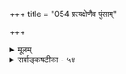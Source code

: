 +++
title = "054 प्रत्यक्षेणैव पुंसाम्"

+++
<details><summary>मूलम्</summary>

प्रत्यक्षेणैव पुंसां भवति दृढतरो देह एवाऽऽत्ममोहो ज्वालैक्यप्रत्यभिज्ञाद्युभयमपि च तद्बाध्यते ह्यागमाद्यैः ।  
तस्मादक्षादिसिद्धं श्रुतिभिरपि जगद्बाध्यतामित्ययुक्तं सन्देहार्हेषु शक्तं यदिह न खलु तद्दोषदूरेष्वपि स्यात् ॥ ५४ ॥
</details>

<details><summary>सर्वाङ्कषटीका - ५४</summary>

VIDS 

प्रत्यक्षस्यापि परोक्षेण बाधो युज्यत एवेत्याशङ्क्य, बाध्यबाधकभावं शिक्षयन् समाधत्ते - प्रत्यक्षेणे- त्यादि । **पुंसाम्** = सर्वेषामपि जनानाम् देह **एव** = अतिस्थूलेऽनात्मन्येव देहे **दृढतरः** = आमोक्षमपलपितुमशक्यः **मोहः** = अहमित्यात्मभ्रमः प्रत्यक्षेणैव भवति । एवम् **ज्वालैक्यप्रत्यभिज्ञाद्यपि** = भिन्नासु दीपज्वालासु 'सैवेयं दीपज्वाला' इति ऐक्यभ्रमरूपा प्रत्यभिज्ञा **दृढतरा** = ऐक्यं भ्रम इति जानतामपि सर्वेषामपि पुंसां भवति । आदिपदेन दर्पणस्थतया मुखभ्रमादि गृह्यते ॥ 

I 

'अहं स्थूलः ' ' अहं कृशः' इत्यादिभ्रमः शरीरातिरिक्तात्मज्ञानवतामपि दुस्त्यज इति सूचनाय एवकारद्वयम् दृढतरपदं च । ज्ञानिनां त्वौपाधिकः, इतरेषां तु भ्रमः । अत्र च ज्ञानमन्यत्, बुद्धिरन्येत्येतदेव कारणमित्यादिकं जीवसर एव गतम् । एवमेव सुसूक्ष्ममतीनामपि ज्वालैक्यज्ञानं स्वरसम् । एवं स्वमुखस्य दर्पणस्थत्वेनैव दुरपह्नवं दर्शनं च । उभयमपि च **तत्** = द्विविधमपि अपरोक्षरूपं ज्ञानम्, श्लोके कण्ठत उक्तत्वात् ‘उभयम्' इत्युक्तिः । वस्तुतस्तु नौयानादौ वृक्षादिचलनभ्रमाः, महति चन्द्रे अल्पत्वभ्रमादयो बहुलं दृश्यन्त एव । एते सर्वेऽप्यपरोक्षरूपा एव भ्रमाः **आगमाद्यैः** = परोक्षैः आप्तवाक्यरूपशब्दानुमानैः बाध्यते **हि** = बाध्यत इति सर्वसंमतमेव ॥ 

**तस्मात्** = एवं सर्वप्रतिपन्नानुभवदर्शनात् **अक्षादिसिद्धम्** = प्रत्यक्षादिसिद्धमपि **जगत्** = ब्रह्मभिन्नमिदं जगत् बाध्यताम् **श्रुतिभिरपि** = परोक्षैः श्रुतिरूपशब्दैरपि का हानिः ? इति कथनम् **अयुक्तम्** = न क्षोदक्षमम् । कुतः ? **सन्देहार्हेषु** = सूक्ष्ममतीनां संशययोग्येषु विषयेषु यत् **शक्तम्** = अपरोक्षस्यापि बाधसंभवसहितं यत् प्रत्यक्षम्, तत् **इह** = प्रकृते जगत्प्रत्यक्षे **दोषदूरेष्वपि** = भ्रमहेतुभूतकारणदोषबाधकप्रत्ययगन्धरहितेष्वपि प्रत्यक्षेषु न खलु **स्यात्** = नैव संभवप्रसरं स्यात् । श्रुतिभिः इत्यनुमानोपलक्षकम् ॥ 

एकस्य ज्ञानस्य भ्रमत्वनिर्णयः खलु तादृशज्ञानकारणगतदोषनिर्णयेन, अनन्तरकालिकेन 'नेदं तथा' इति बाधकानुभवदर्शनेन वा भवेत्, न तु निरुपाधिकतया प्रत्यक्षं सर्वं परोक्षेण बाध्यत एवेत्युत्सर्गः, उपजीव्यविरोधासंभवस्यानुपदमेव प्रदर्शितत्वात् । प्रकृते जगद्दर्शने उक्तकारणद्वयस्याभावान्न बाध्यत्वम् अन्यथा श्रुतेरपि ब्रह्मभिन्नत्वेन मिथ्यात्वादप्रमाण्यप्रसङ्गः । बाधितानुवृत्तिस्तु निरस्तैव, बाधितत्वस्यैव विचार्यमाणत्वात् । अतो जगन्मिथ्यात्वं दुस्साधम् ॥ 



480 

[शास्त्रप्रत्यक्षयोर्विरोधपरिहारः ] 

200. प्रत्यक्षं दोषमूलं, श्रुतिरिह न तथाऽपौरुषेयत्वहानेः 

तस्मात् सा बाधिकाऽस्येत्यसदखिलधियामन्ततो दोषसाम्यात् । 

वस्तुतः प्रत्यक्षत्वं वा परोक्षत्वं वा बाध्यत्वे बाधकत्वे वा न प्रयोजकम्, द्वेधाप्यनुभवदर्शनात् । किन्तु विरुद्धयोः प्रमाणयोर्मध्ये यत्सावकाशम्, तत् बाध्यम्, यत् निरवकाशम्, तदेव बाधकम् । सावकाशत्वं नाम **अन्यथासिद्धत्वम्** = प्रकारान्तरेण नेतुं शक्यत्वम् । निरवकाशत्वं **नामानन्यथासिद्धत्वम्** = प्रकारान्तरेण नेतुमशक्यत्वम् । " यथार्थं सर्वविज्ञानमिति वेदविदां मतम्' इति शतशश्शपथकरणेऽपि 'ममोत्पन्नं ज्ञानं प्रमा, न वा' ? इति संशयः समयविशेषे सर्वेषां सहजः । अत्र च कारणं ज्ञानबुद्ध्योर्भेद एव । अतस्तत्परिहाराय विचारोऽप्यावश्यकः । विचारणे च यत् अन्यथासिद्धम्, तद्बाध्यते ; अनन्यथासिद्धं प्रमाणं शिष्यते । जगद्विषयकप्रत्यक्षस्यान्यथासिद्धेरदर्शनात्, अद्वितीयश्रुत्यादेरन्यथानयनस्य बहुधाप्रदर्शि- तत्वात् श्रुत्या जगतो न मिथ्यात्वसिद्धिः । 'आदित्यो यूपः' इत्यादौ श्रुतेरन्यथा नयनस्य सर्वसंमतत्वात्, श्रुतेरन्यथानयनमेवापचार इत्यादिभावना कापट्यमूला । अतश्च द्वयोः ज्ञानयोर्विरोधेऽन्यतरस्यैव प्रामाण्यात्, पुनः पुनर्विचारवर्धनं न श्रेयसे । अतीन्द्रियविषयेषु शतशो विचारेऽपि ये संशयग्रहग्राहान्न विमुच्यन्ते, त एव ‘अज्ञश्चाश्रद्धधानश्च संशयात्मा विनश्यति' (गी. 4-40 ) इति वचनविषयाः । एतदुपर्यपि यद्वक्तव्यम् तत् 60 श्लोके वक्ष्यामः ॥ ५४ ॥
</details>
